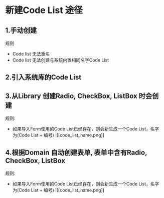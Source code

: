 # 新建Code List 途径
## 1.手动创建
规则
- Code list 无法重名
- Code list 无法创建与系统内置相同名字Code List

## 2.引入系统库的Code List

## 3.从Library 创建Radio, CheckBox, ListBox 时会创建
规则:
-	如果导入Form使用的Code List已经存在，则会新生成一个Code List，名字为(Code List + 编号)
![[code_list_name.png]]
## 4.根据Domain 自动创建表单, 表单中含有Radio, CheckBox, ListBox
规则:
-	如果导入Form使用的Code List已经存在，则会新生成一个Code List，名字为(Code List + 编号)
![[code_list_name.png]]
